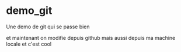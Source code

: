 # demo_git


Une demo de git qui se passe bien

et maintenant on modifie depuis github
mais aussi depuis ma machine locale et c'est cool
